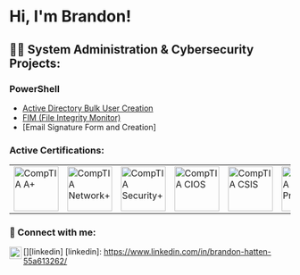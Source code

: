 # Hi, I'm Brandon!

## 👨‍💻 System Administration & Cybersecurity Projects:

### PowerShell
  - [Active Directory Bulk User Creation](https://github.com/joshmadakor1/AD_PS)
  - [FIM (File Integrity Monitor)](https://github.com/joshmadakor1/PowerShell-Integrity-FIM) 
  - [Email Signature Form and Creation]

### Active Certifications:
 <table>
  <tr>
    <td><a href="https://google.com"><img alt="CompTIA A+" width="80px" src="https://i.imgur.com/3K7WBox.png" /></a></td>
    <td><img alt="CompTIA Network+" width="80px" src="https://i.imgur.com/Z4LYRjY.png" /></td>
    <td><img alt="CompTIA Security+" width="80px" src="https://i.imgur.com/tLipSQT.png" /></td>
    <td><img alt="CompTIA CIOS" width="80px" src="https://i.imgur.com/57r2HwW.png" /></td>
    <td><img alt="CompTIA CSIS" width="80px" src="https://i.imgur.com/NGrcdfp.png" /></td>
    <td><img alt="CompTIA Project+" width="80px" src="https://i.imgur.com/rgqClpb.png" /></td>
    <td><img alt="365 Fundamentals" width="80px" src="https://i.imgur.com/ZNWHpXu.png" /></td>
    <td><img alt="Azure Fundamentals" width="80px" src="https://i.imgur.com/6Gj2onx.png" /></td>
  </tr>
 </table>

### 🤳 Connect with me:
  [<img align="left" alt="JoshMadakor | LinkedIn" width="22px" src="https://cdn.jsdelivr.net/npm/simple-icons@v3/icons/linkedin.svg" />][linkedin]
  [linkedin]: https://www.linkedin.com/in/brandon-hatten-55a613262/

<!-- **BHatten1000/BHatten1000** is a ✨ _special_ ✨ repository because its `README.md` (this file) appears on your GitHub profile.

Here are some ideas to get you started:

- 🔭 I’m currently working on ...
- 🌱 I’m currently learning ...
- 👯 I’m looking to collaborate on ...
- 🤔 I’m looking for help with ...
- 💬 Ask me about ...
- 📫 How to reach me: ...
- 😄 Pronouns: ...
- ⚡ Fun fact: ...
-->
